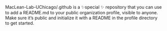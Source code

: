 MacLean-Lab-UChicago/.github is a ✨special ✨ repository that you can use to add a README.md to your public organization profile, visible to anyone. Make sure it’s public and initialize it with a README in the profile directory to get started.
